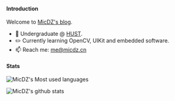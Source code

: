 

<!--
**MicDZ/MicDZ** is a ✨ _special_ ✨ repository because its `README.md` (this file) appears on your GitHub profile.

Here are some ideas to get you started:

- 🔭 I’m currently working on ...
- 🌱 I’m currently learning ...
- 👯 I’m looking to collaborate on ...
- 🤔 I’m looking for help with ...
- 💬 Ask me about ...
- 📫 How to reach me: ...
- 😄 Pronouns: ...
- ⚡ Fun fact: ...
-->
#### Introduction
Welcome to [MicDZ's blog](https://www.micdz.cn).

- 🏫 Undergraduate @ [HUST](https://hust.edu.cn).
- ✏️ Currently learning OpenCV, UIKit and embedded software.
- 📫 Reach me: [me@micdz.cn](mailto:me@micdz.cn)


#### Stats
![MicDZ's Most used languages](https://github-readme-stats.vercel.app/api/top-langs?username=MicDZ&show_icons=true&count_private=false&hide=html)

![MicDZ's github stats](https://github-readme-stats.vercel.app/api?username=MicDZ)
